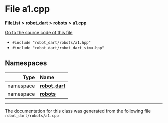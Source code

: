 

# File a1.cpp



[**FileList**](files.md) **>** [**robot\_dart**](dir_166284c5f0440000a6384365f2a45567.md) **>** [**robots**](dir_087fbdcd93b501a5d3f98df93e9f8cc4.md) **>** [**a1.cpp**](a1_8cpp.md)

[Go to the source code of this file](a1_8cpp_source.md)



* `#include "robot_dart/robots/a1.hpp"`
* `#include "robot_dart/robot_dart_simu.hpp"`













## Namespaces

| Type | Name |
| ---: | :--- |
| namespace | [**robot\_dart**](namespacerobot__dart.md) <br> |
| namespace | [**robots**](namespacerobot__dart_1_1robots.md) <br> |





















































------------------------------
The documentation for this class was generated from the following file `robot_dart/robots/a1.cpp`

